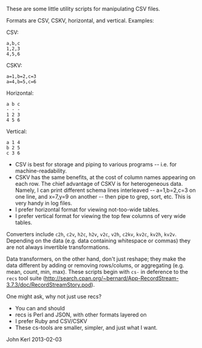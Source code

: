 These are some little utility scripts for manipulating CSV files.

Formats are CSV, CSKV, horizontal, and vertical.  Examples:

CSV:
```
a,b,c
1,2,3
4,5,6
```

CSKV:
```
a=1,b=2,c=3
a=4,b=5,c=6
```

Horizontal:
```
a b c
- - -
1 2 3
4 5 6
```

Vertical:
```
a 1 4
b 2 5
c 3 6
```

* CSV is best for storage and piping to various programs -- i.e. for machine-readability.
* CSKV has the same benefits, at the cost of column names appearing on each row. The chief advantage of CSKV is for heterogeneous data.  Namely, I can print different schema lines interleaved -- a=1,b=2,c=3 on one line, and x=7,y=9 on another -- then pipe to grep, sort, etc. This is very handy in log files.
* I prefer horizontal format for viewing not-too-wide tables.
* I prefer vertical format for viewing the top few columns of very wide tables.

Converters include `c2h`, `c2v`, `h2c`, `h2v`, `v2c`, `v2h`, `c2kv`, `kv2c`,
`kv2h`, `kv2v`.  Depending on the data (e.g. data containing whitespace or
commas) they are not always invertible transformations.

Data transformers, on the other hand, don't just reshape; they make the data
different by adding or removing rows/colums, or aggregating (e.g. mean, count,
min, max). These scripts begin with `cs-` in deference to the `recs` tool suite
(http://search.cpan.org/~bernard/App-RecordStream-3.7.3/doc/RecordStreamStory.pod).

One might ask, why not just use recs?
* You can and should
* recs is Perl and JSON, with other formats layered on
* I prefer Ruby and CSV/CSKV
* These cs-tools are smaller, simpler, and just what I want.

John Kerl
2013-02-03
